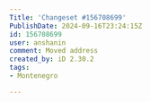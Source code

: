 ```yaml
---
Title: 'Changeset #156708699'
PublishDate: 2024-09-16T23:24:15Z
id: 156708699
user: anshanin
comment: Moved address
created_by: iD 2.30.2
tags:
- Montenegro

---
```

